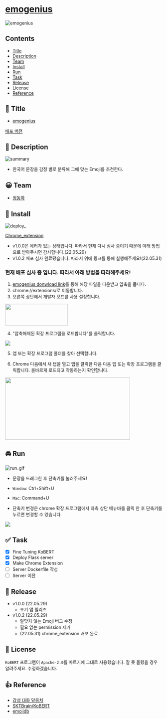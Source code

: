# [emogenius](https://github.com/ha4219/emogenius)

![emogenius](https://github.com/ha4219/emogenius/blob/dev/assets/readme/0.png?raw=true)

## Contents

- [Title](#-title)
- [Description](#-description)
- [Team](#-team)
- [Install](#-install)
- [Run](#-run)
- [Task](#-task)
- [Release](#-release)
- [License](#-license)
- [Reference](#-reference)

## 🎉 Title

- [emogenius](https://github.com/ha4219/emogenius)

[배포 버전](https://chrome.google.com/webstore/detail/emogenius/heddhmefcmbkfoojdngpojbhkkglgcdg?hl=ko&authuser=0)

## 📖 Description
![summary](https://github.com/ha4219/emogenius/blob/dev/assets/readme/summary.png?raw=true)
- 한국어 문장을 감정 별로 분류해 그에 맞는 Emoji를 추천한다.



## 😀 Team

- [정동하](https://github.com/ha4219)


## 🎯 Install
![deploy_](https://github.com/ha4219/emogenius/blob/dev/assets/readme/1.png?raw=true)

[Chrome_extension ](https://chrome.google.com/webstore/detail/emogenius/heddhmefcmbkfoojdngpojbhkkglgcdg?hl=ko&authuser=0)
- v1.0.0은 에러가 있는 상태입니다. 따라서 현재 다시 심사 중이기 때문에 아래 방법으로 받아주시면 감사합니다.(22.05.29)
- v1.0.2 배포 심사 완료됐습니다. 따라서 위에 링크를 통해 실행해주세요!(22.05.31)

### 현재 배포 심사 중 입니다. 따라서 아래 방법을 따라해주세요!
1. [emogenius donwload link](https://github.com/ha4219/emogenius/releases/download/1.0.2/emogenius.zip)를 통해 해당 파일을 다운받고 압축을 풉니다.
2. chrome://extensions/로 이동합니다.
3. 오른쪽 상단에서 개발자 모드를 사용 설정합니다.
<img src="https://github.com/ha4219/emogenius/blob/dev/assets/readme/2.png?raw=true" style="display: block;  width: 200px; height: 70px;"/>

4. "압축해제된 확장 프로그램을 로드합니다"를 클릭합니다.
<img src="https://github.com/ha4219/emogenius/blob/dev/assets/readme/3.png?raw=true" style="display: block;"/>

5. 앱 또는 확장 프로그램 폴더를 찾아 선택합니다.

6. Chrome 다음에서 새 탭을 열고 앱을 클릭한 다음 다음 앱 또는 확장 프로그램을 클릭합니다. 올바르게 로드되고 작동하는지 확인합니다.
<img src="https://github.com/ha4219/emogenius/blob/dev/assets/readme/4.png?raw=true" style="display: block; width: 400px; height: 200px;"/>


## 🚘 Run

![run_gif](https://github.com/ha4219/emogenius/blob/dev/assets/readme/run.gif?raw=true)

- 문장을 드래그한 후 단축키를 눌러주세요!
 
- `Window`: Ctrl+Shift+U
- `Mac`: Command+U 

- 단축키 변경은 chrome 확장 프로그램에서 좌측 상단 메뉴바를 클릭 한 후 단축키를 누르면 변경할 수 있습니다.
<img src="https://github.com/ha4219/emogenius/blob/dev/assets/readme/5.png?raw=true" style="display: block;"/>

## ✅ Task
- [x] Fine Tuning KoBERT 
- [x] Deploy Flask server 
- [x] Make Chrome Extension
- [ ] Server Dockerfile 작성
- [ ] Server 이전

## 🌋 Release
- v1.0.0 (22.05.29)
  - 초기 앱 릴리즈
- v1.0.2 (22.05.29)
  - 알맞지 않는 Emoji 버그 수정
  - 필요 없는 permission 제거
  - (22.05.31) chrome_extension 배포 완료

## 📄 License
`KoBERT` 프로그램이 `Apache-2.0`를 따르기에 그대로 사용했습니다. 잘 못 올렸을 경우 알려주세요. 수정하겠습니다.

## 👍 Reference

- [감성 대화 말뭉치](https://aihub.or.kr/aidata/7978)
- [SKTBrain/KoBERT](https://github.com/SKTBrain/KoBERT)
- [emojidb](https://emojidb.org/)
